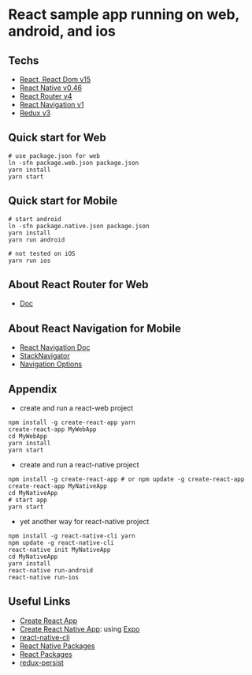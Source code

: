 # React sample app running on web, android, and ios

## Techs
- [React, React Dom v15](https://facebook.github.io/react/)
- [React Native v0.46](https://facebook.github.io/react-native/)
- [React Router v4](https://github.com/ReactTraining/react-router)
- [React Navigation v1](https://reactnavigation.org)
- [Redux v3](http://redux.js.org/)


## Quick start for Web
```
# use package.json for web
ln -sfn package.web.json package.json
yarn install
yarn start
```

## Quick start for Mobile
```
# start android
ln -sfn package.native.json package.json
yarn install
yarn run android

# not tested on iOS
yarn run ios
```

## About React Router for Web
- [Doc](https://reacttraining.com/react-router/web)


## About React Navigation for Mobile
- [React Navigation Doc](https://reactnavigation.org/docs)
- [StackNavigator](https://reactnavigation.org/docs/navigators/stack)
- [Navigation Options](https://reactnavigation.org/docs/navigators/navigation-options#Stack-Navigation-Options)


## Appendix
- create and run a react-web project
```
npm install -g create-react-app yarn
create-react-app MyWebApp
cd MyWebApp
yarn install
yarn start
```
- create and run a react-native project
```
npm install -g create-react-app # or npm update -g create-react-app
create-react-app MyNativeApp
cd MyNativeApp
# start app
yarn start
```
- yet another way for react-native project
```
npm install -g react-native-cli yarn
npm update -g react-native-cli
react-native init MyNativeApp
cd MyNativeApp
yarn install
react-native run-android
react-native run-ios
```


## Useful Links
- [Create React App](https://github.com/facebookincubator/create-react-app)
- [Create React Native App](https://github.com/react-community/create-react-native-app): using [Expo](https://expo.io/)
- [react-native-cli](https://github.com/facebook/react-native)
- [React Native Packages](https://js.coach/react-native)
- [React Packages](https://js.coach/react)
- [redux-persist](https://github.com/rt2zz/redux-persist)
